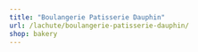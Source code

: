 ```yaml
---
title: "Boulangerie Patisserie Dauphin"
url: /lachute/boulangerie-patisserie-dauphin/
shop: bakery
---
```

